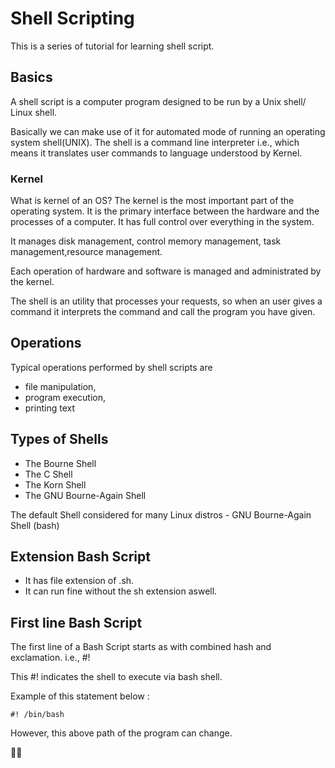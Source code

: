 # Shell Scripting

This is a series of tutorial for learning shell script.

## Basics

A shell script is a computer program designed to be run by a Unix shell/ Linux shell.

Basically we can make use of it for automated mode of running an operating system shell(UNIX).
The shell is a command line interpreter i.e., which means it translates user commands to language understood by Kernel. 

### Kernel

What is kernel of an OS?
The kernel is the most important part of the operating system. It is the primary interface between the hardware and the processes of a computer. It has full control over everything in the system.

It manages disk management, control memory management, task management,resource management.

Each operation of hardware and software is managed and administrated by the kernel.

The shell is an utility that processes your requests, so when an user gives a command it interprets the command and call the program you have given.


## Operations

Typical operations performed by shell scripts are 
- file manipulation,
- program execution, 
- printing text

## Types of Shells

- The Bourne Shell
- The C Shell
- The Korn Shell
- The GNU Bourne-Again Shell

The default Shell considered for many Linux distros - GNU Bourne-Again Shell (bash)

## Extension Bash Script

- It has file extension of .sh.
- It can run fine without the sh extension aswell.

## First line Bash Script

The first line of a Bash Script starts as with combined hash and exclamation.
i.e., #!

This #! indicates the shell to execute via bash shell.

Example of this statement below :

```
#! /bin/bash

```
However, this above path of the program can change.

🎉🎉